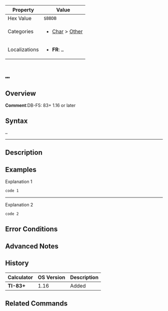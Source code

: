 | Property      | Value |
|---------------|-------|
| Hex Value     | `$BBDB`|
| Categories    | <ul><li>[Char](<../categories/Char.md>) > [Other](<../categories/Char.md#Other>)</li></ul> |
| Localizations | <ul><li><b>FR</b>: `…`</li></ul> |

# `…`

## Overview


<b>Comment</b>:DB-F5: 83+ 1.16 or later


## Syntax
`…`

<hr>

## Description


## Examples

Explanation 1
```ti-basic
code 1
```
---
Explanation 2
```ti-basic
code 2
```

## Error Conditions


## Advanced Notes


## History
| Calculator | OS Version | Description |
|------------|------------|-------------|
| <b>TI-83+</b> | 1.16 | Added |

## Related Commands

